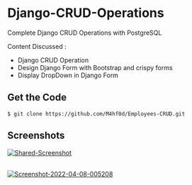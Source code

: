 # Django-CRUD-Operations
Complete Django CRUD Operations with PostgreSQL

Content Discussed :
 - Django CRUD Operation
 - Design Django Form with Bootstrap and crispy forms
 - Display DropDown in Django Form 

## Get the Code

```
$ git clone https://github.com/M4hf0d/Employees-CRUD.git
```
## Screenshots

<a href="https://ibb.co/3RGyn3p"><img src="https://i.ibb.co/6XVRkMH/Shared-Screenshot.jpg" alt="Shared-Screenshot" border="0"></a><br /><a target='_blank' href='https://freeonlinedice.com/'></a><br />

<a href="https://ibb.co/XJn2qFm"><img src="https://i.ibb.co/12CvkRH/Screenshot-2022-04-08-005208.jpg" alt="Screenshot-2022-04-08-005208" border="0"></a><br /><a target='_blank' href='https://freeonlinedice.com/'></a><br />
